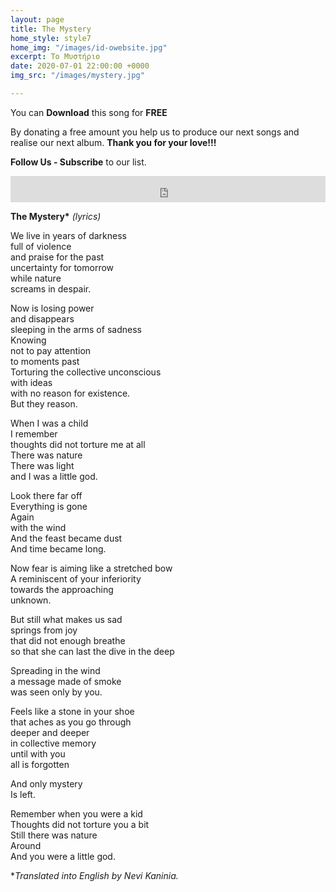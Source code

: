 ```yaml
---
layout: page
title: The Mystery
home_style: style7
home_img: "/images/id-owebsite.jpg"
excerpt: Το Μυστήριο
date: 2020-07-01 22:00:00 +0000
img_src: "/images/mystery.jpg"

---
```

You can **Download** this song for **FREE**

By donating a free amount you help us to produce our next songs and realise our next album. **Thank you for your love!!!**

**Follow Us - Subscribe** to our list.

<iframe style="border: 0; width: 100%; height: 42px;" src="https://bandcamp.com/EmbeddedPlayer/album=2634321029/size=small/bgcol=ffffff/linkcol=0687f5/track=3823232912/transparent=true/" seamless><a href="http://imperfectid.bandcamp.com/album/imperfect-id">Imperfect ID by Imperfect ID</a></iframe>

__The Mystery*__ _(lyrics)_

We live in years of darkness  
full of violence  
and praise for the past  
uncertainty for tomorrow  
while nature  
screams in despair.

Now is losing power  
and disappears  
sleeping in the arms of sadness  
Knowing  
not to pay attention  
to moments past  
Torturing the collective unconscious  
with ideas  
with no reason for existence.  
But they reason.

When I was a child  
I remember  
thoughts did not torture me at all  
There was nature  
There was light  
and I was a little god.

Look there far off  
Everything is gone  
Again  
with the wind  
And the feast became dust  
And time became long.

Now fear is aiming like a stretched bow  
A reminiscent of your inferiority  
towards the approaching  
unknown.

But still what makes us sad  
springs from joy  
that did not enough breathe  
so that she can last the dive in the deep

Spreading in the wind  
a message made of smoke  
was seen only  by you.

Feels like a stone in your shoe  
that aches as you go through  
deeper and deeper  
in collective memory  
until with you  
all is forgotten

And only mystery  
Is left.

Remember when you were a kid  
Thoughts did not torture you a bit  
Still there was nature  
Around  
And you were a little god.

\*_Translated into English by Nevi Kaninia._